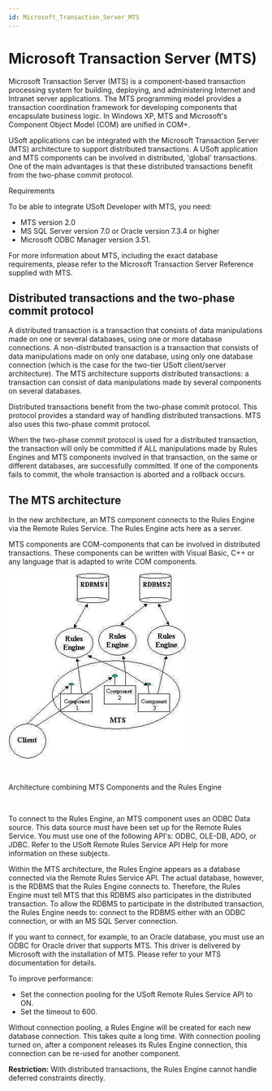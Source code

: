 ```yaml
---
id: Microsoft_Transaction_Server_MTS
---
```


# Microsoft Transaction Server (MTS)

Microsoft Transaction Server (MTS) is a component-based transaction processing system for building, deploying, and administering Internet and Intranet server applications. The MTS programming model provides a transaction coordination framework for developing components that encapsulate business logic. In Windows XP, MTS and Microsoft's Component Object Model (COM) are unified in COM+.

USoft applications can be integrated with the Microsoft Transaction Server (MTS) architecture to support distributed transactions. A USoft application and MTS components can be involved in distributed, 'global' transactions. One of the main advantages is that these distributed transactions benefit from the two-phase commit protocol.

Requirements

To be able to integrate USoft Developer with MTS, you need:

- MTS version 2.0
- MS SQL Server version 7.0 or Oracle version 7.3.4 or higher
- Microsoft ODBC Manager version 3.51.

For more information about MTS, including the exact database requirements, please refer to the Microsoft Transaction Server Reference supplied with MTS.

## Distributed transactions and the two-phase commit protocol

A distributed transaction is a transaction that consists of data manipulations made on one or several databases, using one or more database connections. A non-distributed transaction is a transaction that consists of data manipulations made on only one database, using only one database connection (which is the case for the two-tier USoft client/server architecture). The MTS architecture supports distributed transactions: a transaction can consist of data manipulations made by several components on several databases.

Distributed transactions benefit from the two-phase commit protocol. This protocol provides a standard way of handling distributed transactions. MTS also uses this two-phase commit protocol.

When the two-phase commit protocol is used for a distributed transaction, the transaction will only be committed if ALL manipulations made by Rules Engines and MTS components involved in that transaction, on the same or different databases, are successfully committed. If one of the components fails to commit, the whole transaction is aborted and a rollback occurs.

## The MTS architecture

In the new architecture, an MTS component connects to the Rules Engine via the Remote Rules Service. The Rules Engine acts here as a server.

MTS components are COM-components that can be involved in distributed transactions. These components can be written with Visual Basic, C++ or any language that is adapted to write COM components.

![](./assets/f42a3b8e-2878-47e8-9e80-4e14c23b4fa2.jpg)

 

Architecture combining MTS Components and the Rules Engine

 

To connect to the Rules Engine, an MTS component uses an ODBC Data source. This data source must have been set up for the Remote Rules Service. You must use one of the following API's: ODBC, OLE-DB, ADO, or JDBC. Refer to the USoft Remote Rules Service API Help for more information on these subjects.

Within the MTS architecture, the Rules Engine appears as a database connected via the Remote Rules Service API. The actual database, however, is the RDBMS that the Rules Engine connects to. Therefore, the Rules Engine must tell MTS that this RDBMS also participates in the distributed transaction. To allow the RDBMS to participate in the distributed transaction, the Rules Engine needs to: connect to the RDBMS either with an ODBC connection, or with an MS SQL Server connection.

If you want to connect, for example, to an Oracle database, you must use an ODBC for Oracle driver that supports MTS. This driver is delivered by Microsoft with the installation of MTS. Please refer to your MTS documentation for details.

To improve performance:

- Set the connection pooling for the USoft Remote Rules Service API to ON.
- Set the timeout to 600.

Without connection pooling, a Rules Engine will be created for each new database connection. This takes quite a long time. With connection pooling turned on, after a component releases its Rules Engine connection, this connection can be re-used for another component.

**Restriction:** With distributed transactions, the Rules Engine cannot handle deferred constraints directly.

 